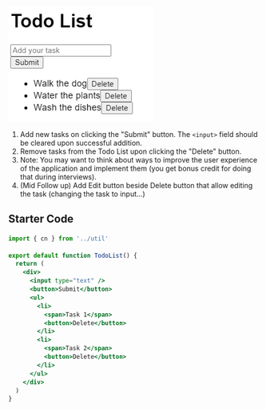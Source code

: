 ![Alt text](image.png)

1. Add new tasks on clicking the "Submit" button. The `<input>` field should be cleared upon successful addition.
2. Remove tasks from the Todo List upon clicking the "Delete" button.
3. Note: You may want to think about ways to improve the user experience of the application and implement them (you get bonus credit for doing that during interviews).
4. (Mid Follow up) Add Edit button beside Delete button that allow editing the task (changing the task to input...)

## Starter Code

```jsx
import { cn } from '../util'

export default function TodoList() {
  return (
    <div>
      <input type="text" />
      <button>Submit</button>
      <ul>
        <li>
          <span>Task 1</span>
          <button>Delete</button>
        </li>
        <li>
          <span>Task 2</span>
          <button>Delete</button>
        </li>
      </ul>
    </div>
  )
}
```
